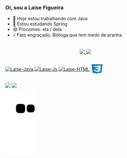 ### Oi, sou a Laise Figueira 

- 🔭 Hoje estou trabalhando com Java
- 🌱 Estou estudando Spring
- 😄 Pronomes: ela / dela
- ⚡ Fato engraçado: Bióloga que tem medo de aranha

##


<div align="center">
  <a href="https://github.com/Laisefig">
  <img height="150em" src="https://github-readme-stats.vercel.app/api?username=Laisefig&show_icons=true&theme=dark&include_all_commits=true&count_private=true"/>
  <img height="150em" src="https://github-readme-stats.vercel.app/api/top-langs/?username=Laisefig&layout=compact&langs_count=7&theme=dark"/>
</div>
  
  ##

  <div>  
  <img align="center" alt="Laise-Java " height="30" width="40" src="https://cdn.jsdelivr.net/gh/devicons/devicon/icons/java/java-original.svg">
  <img align="center" alt="Laise-Js" height="30" width="40" src="https://cdn.jsdelivr.net/gh/devicons/devicon/icons/javascript/javascript-original.svg">
  <img align="center" alt="Laise-HTML" height="30" width="40" src="https://cdn.jsdelivr.net/gh/devicons/devicon/icons/html5/html5-original.svg">
  <img align="center" alt="Rafa-CSS" height="30" width="40" src="https://raw.githubusercontent.com/devicons/devicon/master/icons/css3/css3-original.svg">
  </div>  
  
  ##
  
<div>  
 <a href = "mailto:laise.of@gmail.com"><img src="https://img.shields.io/badge/Gmail-D14836?style=for-the-badge&logo=gmail&logoColor=white" target="_blank"></a>
  <a href="https://www.linkedin.com/in/laise-figueira" target="_blank"><img src="https://img.shields.io/badge/-LinkedIn-%230077B5?style=for-the-badge&logo=linkedin&logoColor=white" target="_blank"></a> 
  </div>   
  
   ![Snake animation](https://github.com/rafaballerini/rafaballerini/blob/output/github-contribution-grid-snake.svg)
    

    
